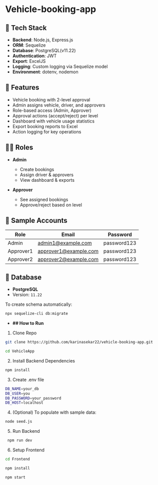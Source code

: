 # Vehicle-booking-app

## 🔧 Tech Stack

- **Backend**: Node.js, Express.js
- **ORM**: Sequelize
- **Database**: PostgreSQL(v11.22)
- **Authentication**: JWT
- **Export**: ExcelJS
- **Logging**: Custom logging via Sequelize model
- **Environment**: dotenv, nodemon

## 🚀 Features

- Vehicle booking with 2-level approval
- Admin assigns vehicle, driver, and approvers
- Role-based access (Admin, Approver)
- Approval actions (accept/reject) per level
- Dashboard with vehicle usage statistics
- Export booking reports to Excel
- Action logging for key operations

## 🧑‍💼 Roles

- **Admin**
  - Create bookings
  - Assign driver & approvers
  - View dashboard & exports
    
- **Approver**
  - See assigned bookings
  - Approve/reject based on level

## 🧪 Sample Accounts

| Role      | Email                | Password    |
|-----------|----------------------|-------------|
| Admin     | admin1@example.com   | password123 |
| Approver1 | approver1@example.com| password123 |
| Approver2 | approver2@example.com| password123 |

## 💾 Database

- **PostgreSQL**
- Version: `11.22`

To create schema automatically:
```bash
npx sequelize-cli db:migrate
```


- **## How to Run**
1. Clone Repo
```bash
git clone https://github.com/karinasekar22/vehicle-booking-app.git

cd VehicleApp
```
2. Install Backend Dependencies
```bash
npm install
```
3. Create .env file
```bash
DB_NAME=your_db
DB_USER=you
DB_PASSWORD=your_password
DB_HOST=localhost
```
4. (Optional) To populate with sample data:
```bash
node seed.js
```
5. Run Backend
```bash
 npm run dev
```
6. Setup Frontend
```bash
cd Frontend

npm install

npm start
```



